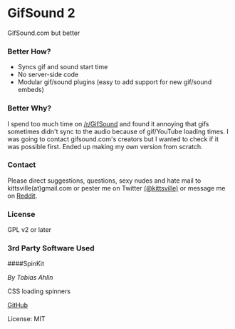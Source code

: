 # GifSound 2

GifSound.com but better

### Better How?

- Syncs gif and sound start time
- No server-side code
- Modular gif/sound plugins (easy to add support for new gif/sound embeds)

### Better Why?

I spend too much time on [/r/GifSound](http://reddit.com/r/gifsound) and found it annoying that gifs sometimes didn't sync to the audio because of gif/YouTube loading times. I was going to contact gifsound.com's creators but I wanted to check if it was possible first. Ended up making my own version from scratch.

### Contact

Please direct suggestions, questions, sexy nudes and hate mail to kittsville(at)gmail.com or pester me on Twitter [(@kittsville)](https://twitter.com/kittsville) or message me on [Reddit](http://reddit.com/user/kittsville/).

### License

GPL v2 or later

### 3rd Party Software Used

####SpinKit

*By Tobias Ahlin*

CSS loading spinners

[GitHub](https://github.com/tobiasahlin/SpinKit)

License: MIT

